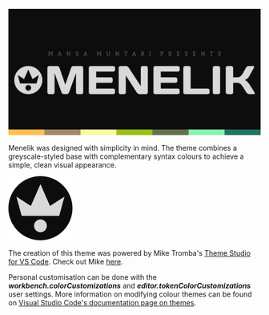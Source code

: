 ![](https://github.com/Mansa-Muntari/menelik-theme-vscode/blob/main/banner.png)

Menelik was designed with simplicity in mind. The theme combines a greyscale-styled base with complementary syntax colours to achieve a simple, clean visual appearance.

![](https://github.com/Mansa-Muntari/menelik-theme-vscode/blob/main/icon.png)

The creation of this theme was powered by Mike Tromba's [Theme Studio for VS Code](https://themes.vscode.one/). Check out Mike [here](https://vscode.one/).

Personal customisation can be done with the ***workbench.colorCustomizations*** and ***editor.tokenColorCustomizations*** user settings. More information on modifying colour themes can be found on [Visual Studio Code's documentation page on themes](https://code.visualstudio.com/docs/getstarted/themes).
